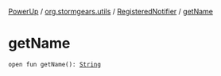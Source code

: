 [PowerUp](../../index.md) / [org.stormgears.utils](../index.md) / [RegisteredNotifier](index.md) / [getName](./get-name.md)

# getName

`open fun getName(): `[`String`](https://kotlinlang.org/api/latest/jvm/stdlib/kotlin/-string/index.html)